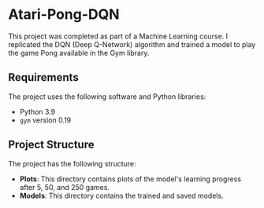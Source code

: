 # Atari-Pong-DQN

This project was completed as part of a Machine Learning course. I replicated the DQN (Deep Q-Network) algorithm and trained a model to play the game Pong available in the Gym library.

## Requirements

The project uses the following software and Python libraries:

- Python 3.9
- `gym` version 0.19

## Project Structure

The project has the following structure:

- **Plots**: This directory contains plots of the model's learning progress after 5, 50, and 250 games.
- **Models**: This directory contains the trained and saved models.

